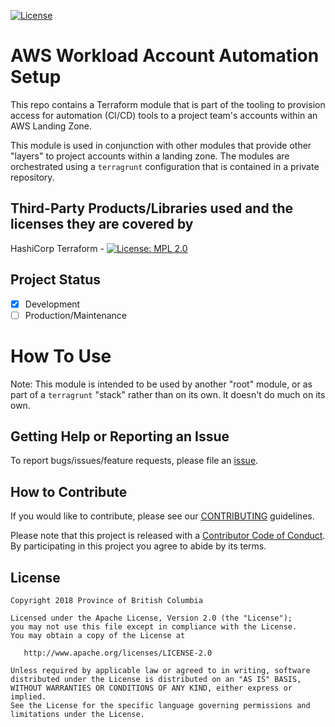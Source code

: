 
[![License](https://img.shields.io/badge/License-Apache%202.0-blue.svg)](./LICENSE) 

# AWS Workload Account Automation Setup

This repo contains a Terraform module that is part of the tooling to provision access for automation (CI/CD) tools to a project team's accounts within an AWS Landing Zone.

This module is used in conjunction with other modules that provide other "layers" to project accounts within a landing zone.  The modules are orchestrated using a `terragrunt` configuration that is contained in a private repository.     

## Third-Party Products/Libraries used and the licenses they are covered by

HashiCorp Terraform - [![License: MPL 2.0](https://img.shields.io/badge/License-MPL%202.0-brightgreen.svg)](https://opensource.org/licenses/MPL-2.0)

## Project Status
- [x] Development
- [ ] Production/Maintenance

# How To Use

Note: This module is intended to be used by another "root" module, or as part of a `terragrunt` "stack" rather than on its own.  It doesn't do much on its own.

<!-- BEGIN_TF_DOCS -->
<!-- END_TF_DOCS -->

## Getting Help or Reporting an Issue
<!--- Example below, modify accordingly --->
To report bugs/issues/feature requests, please file an [issue](../../issues).


## How to Contribute
<!--- Example below, modify accordingly --->
If you would like to contribute, please see our [CONTRIBUTING](./CONTRIBUTING.md) guidelines.

Please note that this project is released with a [Contributor Code of Conduct](./CODE_OF_CONDUCT.md). 
By participating in this project you agree to abide by its terms.


## License
    Copyright 2018 Province of British Columbia

    Licensed under the Apache License, Version 2.0 (the "License");
    you may not use this file except in compliance with the License.
    You may obtain a copy of the License at

       http://www.apache.org/licenses/LICENSE-2.0

    Unless required by applicable law or agreed to in writing, software
    distributed under the License is distributed on an "AS IS" BASIS,
    WITHOUT WARRANTIES OR CONDITIONS OF ANY KIND, either express or implied.
    See the License for the specific language governing permissions and
    limitations under the License.
